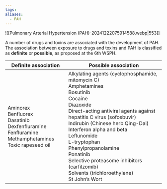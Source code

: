 ```yaml
---
tags: 
aliases:
  - PAH
---
```


![[Pulmonary Arterial Hypertension (PAH)-20241222075914588.webp|553]]

A number of drugs and toxins are associated with the development of PAH. The association between exposure to drugs and toxins and PAH is classified as **definite** or **possible**, as proposed at the 6th WSPH.

| Definite association                                                                                          | Possible association                                                                                                                                                                                                                                                                                                                                                                                                    |
| ------------------------------------------------------------------------------------------------------------- | ----------------------------------------------------------------------------------------------------------------------------------------------------------------------------------------------------------------------------------------------------------------------------------------------------------------------------------------------------------------------------------------------------------------------- |
| Aminorex<br>Benfluorex<br>Dasatinib<br>Dexfenfluramine Fenfluramine<br>Methamphetamines<br>Toxic rapeseed oil | Alkylating agents (cyclophosphamide, mitomycin C)<br>Amphetamines<br>Bosutinib<br>Cocaine<br>Diazoxide<br>Direct-acting antiviral agents against hepatitis C virus (sofosbuvir)<br>Indirubin (Chinese herb Qing-Dai)<br>Interferon alpha and beta<br>Leflunomide<br>L-tryptophan<br>Phenylpropanolamine<br>Ponatinib<br>Selective proteasome inhibitors (carfilzomib)<br>Solvents (trichloroethylene)<br>St John’s Wort |
